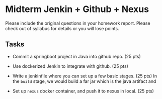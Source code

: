 # Midterm Jenkin + Github + Nexus

Please include the original questions in your homework report. Please check out of syllabus for details or you will lose points.

## **Tasks**

* Commit a springboot project in Java into github repo. (25 pts)

* Use dockerized Jenkin to integrate with github. (25 pts)

* Write a jenkinfile where you can set up a few basic stages. (25 pts)
  In the `build` stage, we would build a far jar which is the java artifact and

* Set up `nexus` docker container, and push it to nexus in local. (25 pts)